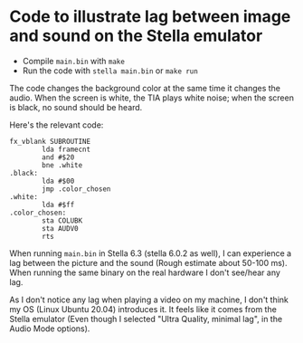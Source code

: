 # Code to illustrate lag between image and sound on the Stella emulator

* Compile `main.bin` with `make`
* Run the code with `stella main.bin` or `make run`

The code changes the background color at the same time it changes the
audio. When the screen is white, the TIA plays white noise; when the
screen is black, no sound should be heard.

Here's the relevant code:

    fx_vblank SUBROUTINE
            lda framecnt
            and #$20
            bne .white
    .black:
            lda #$00
            jmp .color_chosen
    .white:
            lda #$ff
    .color_chosen:
            sta COLUBK
            sta AUDV0
            rts

When running `main.bin` in Stella 6.3 (stella 6.0.2 as well), I can
experience a lag between the picture and the sound (Rough estimate
about 50-100 ms). When running the same binary on the real hardware I
don't see/hear any lag.

As I don't notice any lag when playing a video on my machine, I don't
think my OS (Linux Ubuntu 20.04) introduces it. It feels like it comes
from the Stella emulator (Even though I selected "Ultra Quality,
minimal lag", in the Audio Mode options).
